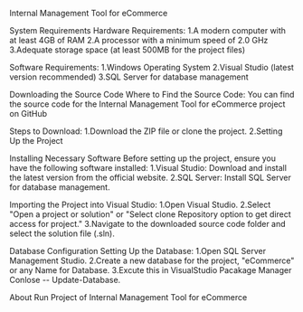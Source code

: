 Internal Management Tool for eCommerce

System Requirements Hardware Requirements: 1.A modern computer with at least 4GB of RAM 2.A processor with a minimum speed of 2.0 GHz 3.Adequate storage space (at least 500MB for the project files)

Software Requirements: 1.Windows Operating System 2.Visual Studio (latest version recommended) 3.SQL Server for database management

Downloading the Source Code Where to Find the Source Code: You can find the source code for the Internal Management Tool for eCommerce project on GitHub

Steps to Download: 1.Download the ZIP file or clone the project. 2.Setting Up the Project

Installing Necessary Software Before setting up the project, ensure you have the following software installed: 1.Visual Studio: Download and install the latest version from the official website. 2.SQL Server: Install SQL Server for database management.

Importing the Project into Visual Studio: 1.Open Visual Studio. 2.Select "Open a project or solution" or "Select clone Repository option to get direct access for project." 3.Navigate to the downloaded source code folder and select the solution file (.sln).

Database Configuration Setting Up the Database: 1.Open SQL Server Management Studio. 2.Create a new database for the project, "eCommerce" or any Name for Database. 3.Excute this in VisualStudio Pacakage Manager Conlose -- Update-Database.

About Run Project of Internal Management Tool for eCommerce
